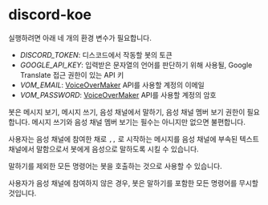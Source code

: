 # discord-koe

실행하려면 아래 네 개의 환경 변수가 필요합니다.

- *DISCORD_TOKEN*: 디스코드에서 작동할 봇의 토큰
- *GOOGLE_API_KEY*: 입력받은 문자열의 언어를 판단하기 위해 사용될, Google Translate 접근 권한이 있는 API 키
- *VOM_EMAIL*: [VoiceOverMaker] API를 사용할 계정의 이메일
- *VOM_PASSWORD*: [VoiceOverMaker] API를 사용할 계정의 암호

봇은 메시지 보기, 메시지 쓰기, 음성 채널에서 말하기, 음성 채널 멤버 보기 권한이 필요합니다. 메시지 쓰기와 음성 채널 멤버 보기는 필수는 아니지만 없으면 불편합니다.

사용자는 음성 채널에 참여한 채로 `,,` 로 시작하는 메시지를 음성 채널에 부속된 텍스트 채널에서 말함으로서 봇에게 음성으로 말하도록 시킬 수 있습니다.

말하기를 제외한 모든 명령어는 봇을 호출하는 것으로 사용할 수 있습니다.

사용자가 음성 채널에 참여하지 않은 경우, 봇은 말하기를 포함한 모든 명령어를 무시할 것입니다.

[VoiceOverMaker]: https://voiceovermaker.io
